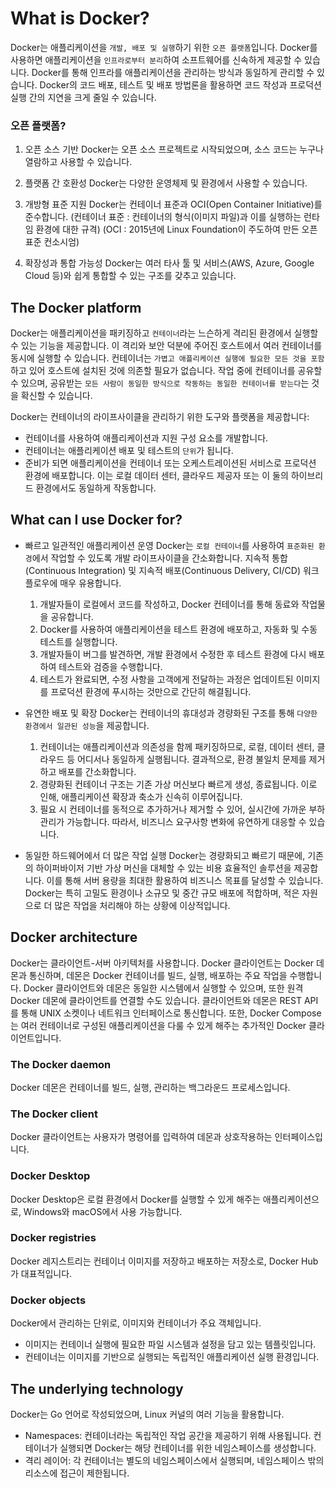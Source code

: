 # What is Docker?

Docker는 애플리케이션을 `개발, 배포 및 실행`하기 위한 `오픈 플랫폼`입니다.
Docker를 사용하면 애플리케이션을 `인프라로부터 분리`하여 소프트웨어를 신속하게 제공할 수 있습니다.
Docker를 통해 인프라를 애플리케이션을 관리하는 방식과 동일하게 관리할 수 있습니다.
Docker의 코드 배포, 테스트 및 배포 방법론을 활용하면 코드 작성과 프로덕션 실행 간의 지연을 크게 줄일 수 있습니다.

### 오픈 플랫폼?

1. 오픈 소스 기반
   Docker는 오픈 소스 프로젝트로 시작되었으며, 소스 코드는 누구나 열람하고 사용할 수 있습니다.

2. 플랫폼 간 호환성
   Docker는 다양한 운영체제 및 환경에서 사용할 수 있습니다.

3. 개방형 표준 지원
   Docker는 컨테이너 표준과 OCI(Open Container Initiative)를 준수합니다.
   (컨테이너 표준 : 컨테이너의 형식(이미지 파일)과 이를 실행하는 런타임 환경에 대한 규격)
   (OCI : 2015년에 Linux Foundation이 주도하여 만든 오픈 표준 컨소시엄)

4. 확장성과 통합 가능성
   Docker는 여러 타사 툴 및 서비스(AWS, Azure, Google Cloud 등)와 쉽게 통합할 수 있는 구조를 갖추고 있습니다.

## The Docker platform

Docker는 애플리케이션을 패키징하고 `컨테이너`라는 느슨하게 격리된 환경에서 실행할 수 있는 기능을 제공합니다.
이 격리와 보안 덕분에 주어진 호스트에서 여러 컨테이너를 동시에 실행할 수 있습니다.
컨테이너는 `가볍고 애플리케이션 실행에 필요한 모든 것을 포함`하고 있어 호스트에 설치된 것에 의존할 필요가 없습니다.
작업 중에 컨테이너를 공유할 수 있으며, 공유받는 `모든 사람이 동일한 방식으로 작동하는 동일한 컨테이너를 받는다`는 것을 확신할 수 있습니다.

Docker는 컨테이너의 라이프사이클을 관리하기 위한 도구와 플랫폼을 제공합니다:

- 컨테이너를 사용하여 애플리케이션과 지원 구성 요소를 개발합니다.
- 컨테이너는 애플리케이션 배포 및 테스트의 `단위`가 됩니다.
- 준비가 되면 애플리케이션을 컨테이너 또는 오케스트레이션된 서비스로 프로덕션 환경에 배포합니다.
  이는 로컬 데이터 센터, 클라우드 제공자 또는 이 둘의 하이브리드 환경에서도 동일하게 작동합니다.

## What can I use Docker for?

- 빠르고 일관적인 애플리케이션 운영
  Docker는 `로컬 컨테이너`를 사용하여 `표준화된 환경`에서 작업할 수 있도록 개발 라이프사이클을 간소화합니다.
  지속적 통합(Continuous Integration) 및 지속적 배포(Continuous Delivery, CI/CD) 워크플로우에 매우 유용합니다.

  1. 개발자들이 로컬에서 코드를 작성하고, Docker 컨테이너를 통해 동료와 작업물을 공유합니다.
  2. Docker를 사용하여 애플리케이션을 테스트 환경에 배포하고, 자동화 및 수동 테스트를 실행합니다.
  3. 개발자들이 버그를 발견하면, 개발 환경에서 수정한 후 테스트 환경에 다시 배포하여 테스트와 검증을 수행합니다.
  4. 테스트가 완료되면, 수정 사항을 고객에게 전달하는 과정은 업데이트된 이미지를 프로덕션 환경에 푸시하는 것만으로 간단히 해결됩니다.

- 유연한 배포 및 확장
  Docker는 컨테이너의 휴대성과 경량화된 구조를 통해 `다양한 환경에서 일관된 성능`을 제공합니다.

  1. 컨테이너는 애플리케이션과 의존성을 함께 패키징하므로, 로컬, 데이터 센터, 클라우드 등 어디서나 동일하게 실행됩니다.
     결과적으로, 환경 불일치 문제를 제거하고 배포를 간소화합니다.
  2. 경량화된 컨테이너 구조는 기존 가상 머신보다 빠르게 생성, 종료됩니다.
     이로 인해, 애플리케이션 확장과 축소가 신속히 이루어집니다.
  3. 필요 시 컨테이너를 동적으로 추가하거나 제거할 수 있어, 실시간에 가까운 부하 관리가 가능합니다.
     따라서, 비즈니스 요구사항 변화에 유연하게 대응할 수 있습니다.

- 동일한 하드웨어에서 더 많은 작업 실행
  Docker는 경량화되고 빠르기 때문에, 기존의 하이퍼바이저 기반 가상 머신을 대체할 수 있는 비용 효율적인 솔루션을 제공합니다. 이를 통해 서버 용량을 최대한 활용하여 비즈니스 목표를 달성할 수 있습니다.
  Docker는 특히 고밀도 환경이나 소규모 및 중간 규모 배포에 적합하며, 적은 자원으로 더 많은 작업을 처리해야 하는 상황에 이상적입니다.

## Docker architecture

Docker는 클라이언트-서버 아키텍처를 사용합니다.
Docker 클라이언트는 Docker 데몬과 통신하며, 데몬은 Docker 컨테이너를 빌드, 실행, 배포하는 주요 작업을 수행합니다.
Docker 클라이언트와 데몬은 동일한 시스템에서 실행할 수 있으며, 또한 원격 Docker 데몬에 클라이언트를 연결할 수도 있습니다. 클라이언트와 데몬은 REST API를 통해 UNIX 소켓이나 네트워크 인터페이스로 통신합니다.
또한, Docker Compose는 여러 컨테이너로 구성된 애플리케이션을 다룰 수 있게 해주는 추가적인 Docker 클라이언트입니다.

### The Docker daemon

Docker 데몬은 컨테이너를 빌드, 실행, 관리하는 백그라운드 프로세스입니다.

### The Docker client

Docker 클라이언트는 사용자가 명령어를 입력하여 데몬과 상호작용하는 인터페이스입니다.

### Docker Desktop

Docker Desktop은 로컬 환경에서 Docker를 실행할 수 있게 해주는 애플리케이션으로, Windows와 macOS에서 사용 가능합니다.

### Docker registries

Docker 레지스트리는 컨테이너 이미지를 저장하고 배포하는 저장소로, Docker Hub가 대표적입니다.

### Docker objects

Docker에서 관리하는 단위로, 이미지와 컨테이너가 주요 객체입니다.

- 이미지는 컨테이너 실행에 필요한 파일 시스템과 설정을 담고 있는 템플릿입니다.
- 컨테이너는 이미지를 기반으로 실행되는 독립적인 애플리케이션 실행 환경입니다.

## The underlying technology

Docker는 Go 언어로 작성되었으며, Linux 커널의 여러 기능을 활용합니다.

- Namespaces: 컨테이너라는 독립적인 작업 공간을 제공하기 위해 사용됩니다.
  컨테이너가 실행되면 Docker는 해당 컨테이너를 위한 네임스페이스를 생성합니다.
- 격리 레이어: 각 컨테이너는 별도의 네임스페이스에서 실행되며, 네임스페이스 밖의 리소스에 접근이 제한됩니다.
